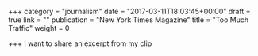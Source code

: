 +++
category = "journalism"
date = "2017-03-11T18:03:45+00:00"
draft = true
link = ""
publication = "New York Times Magazine"
title = "Too Much Traffic"
weight = 0

+++
I want to share an excerpt from my clip